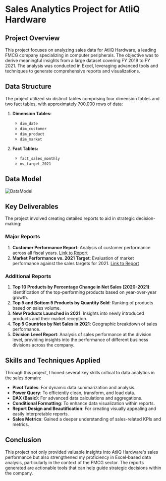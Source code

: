 # Sales Analytics Project for AtliQ Hardware

## Project Overview
This project focuses on analyzing sales data for AtliQ Hardware, a leading FMCG company specializing in computer peripherals. The objective was to derive meaningful insights from a large dataset covering FY 2019 to FY 2021. The analysis was conducted in Excel, leveraging advanced tools and techniques to generate comprehensive reports and visualizations.

## Data Structure
The project utilized six distinct tables comprising four dimension tables and two fact tables, with approximately 700,000 rows of data:

1. **Dimension Tables:**
   - `dim_date`
   - `dim_customer`
   - `dim_product`
   - `dim_market`

2. **Fact Tables:**
   - `fact_sales_monthly`
   - `ns_target_2021`
## Data Model
![DataModel](https://github.com/satishsangwan/AtliQ_Sales_Report_Excel/blob/main/images/Data%20Model.png)
## Key Deliverables
The project involved creating detailed reports to aid in strategic decision-making:

### Major Reports
1. **Customer Performance Report**: Analysis of customer performance across all fiscal years. [Link to Report](https://github.com/satishsangwan/AtliQ_Sales_Report_Excel/blob/main/Reports/Customer%20Performance%20Report.pdf)
2. **Market Performance vs. 2021 Target**: Evaluation of market performance against the sales targets for 2021. [Link to Report](https://github.com/satishsangwan/AtliQ_Sales_Report_Excel/blob/main/Reports/Market%20Performance%20vs%20Target%20Report.pdf)

### Additional Reports
1. **Top 10 Products by Percentage Change in Net Sales (2020-2021)**: Identification of the top-performing products based on year-over-year growth.
2. **Top 5 and Bottom 5 Products by Quantity Sold**: Ranking of products based on sales volume.
3. **New Products Launched in 2021**: Insights into newly introduced products and their market reception.
4. **Top 5 Countries by Net Sales in 2021**: Geographic breakdown of sales performance.
5. **Division Level Report**: Analysis of sales performance at the division level, providing insights into the performance of different business divisions across the company.

## Skills and Techniques Applied
Through this project, I honed several key skills critical to data analytics in the sales domain:

- **Pivot Tables**: For dynamic data summarization and analysis.
- **Power Query**: To efficiently clean, transform, and load data.
- **DAX (Basic)**: For advanced data calculations and aggregations.
- **Conditional Formatting**: To enhance data visualization within reports.
- **Report Design and Beautification**: For creating visually appealing and easily interpretable reports.
- **Sales Metrics**: Gained a deeper understanding of sales-related KPIs and metrics.

## Conclusion
This project not only provided valuable insights into AtliQ Hardware's sales performance but also strengthened my proficiency in Excel-based data analysis, particularly in the context of the FMCG sector. The reports generated are actionable tools that can help guide strategic decisions within the company.
